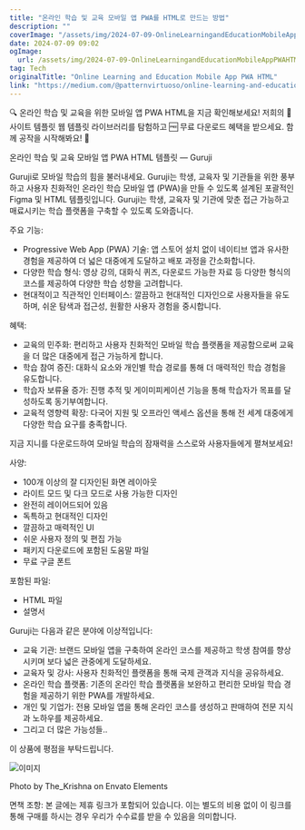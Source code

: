 ```yaml
---
title: "온라인 학습 및 교육 모바일 앱 PWA를 HTML로 만드는 방법"
description: ""
coverImage: "/assets/img/2024-07-09-OnlineLearningandEducationMobileAppPWAHTML_0.png"
date: 2024-07-09 09:02
ogImage:
  url: /assets/img/2024-07-09-OnlineLearningandEducationMobileAppPWAHTML_0.png
tag: Tech
originalTitle: "Online Learning and Education Mobile App PWA HTML"
link: "https://medium.com/@patternvirtuoso/online-learning-and-education-mobile-app-pwa-html-73a938e923cc"
---
```


🔍 온라인 학습 및 교육을 위한 모바일 앱 PWA HTML을 지금 확인해보세요! 저희의 📁 사이트 템플릿 웹 템플릿 라이브러리를 탐험하고 🆓 무료 다운로드 혜택을 받으세요. 함께 공작을 시작해봐요! 🚀

온라인 학습 및 교육 모바일 앱 PWA HTML 템플릿 — Guruji

Guruji로 모바일 학습의 힘을 불러내세요. Guruji는 학생, 교육자 및 기관들을 위한 풍부하고 사용자 친화적인 온라인 학습 모바일 앱 (PWA)을 만들 수 있도록 설계된 포괄적인 Figma 및 HTML 템플릿입니다. Guruji는 학생, 교육자 및 기관에 맞춘 접근 가능하고 매료시키는 학습 플랫폼을 구축할 수 있도록 도와줍니다.

주요 기능:

<div class="content-ad"></div>

- Progressive Web App (PWA) 기술: 앱 스토어 설치 없이 네이티브 앱과 유사한 경험을 제공하여 더 넓은 대중에게 도달하고 배포 과정을 간소화합니다.
- 다양한 학습 형식: 영상 강의, 대화식 퀴즈, 다운로드 가능한 자료 등 다양한 형식의 코스를 제공하여 다양한 학습 성향을 고려합니다.
- 현대적이고 직관적인 인터페이스: 깔끔하고 현대적인 디자인으로 사용자들을 유도하며, 쉬운 탐색과 접근성, 원활한 사용자 경험을 중시합니다.

혜택:

- 교육의 민주화: 편리하고 사용자 친화적인 모바일 학습 플랫폼을 제공함으로써 교육을 더 많은 대중에게 접근 가능하게 합니다.
- 학습 참여 증진: 대화식 요소와 개인별 학습 경로를 통해 더 매력적인 학습 경험을 유도합니다.
- 학습자 보류율 증가: 진행 추적 및 게이미피케이션 기능을 통해 학습자가 목표를 달성하도록 동기부여합니다.
- 교육적 영향력 확장: 다국어 지원 및 오프라인 액세스 옵션을 통해 전 세계 대중에게 다양한 학습 요구를 충족합니다.

지금 지니를 다운로드하여 모바일 학습의 잠재력을 스스로와 사용자들에게 펼쳐보세요!

<div class="content-ad"></div>

사양:

- 100개 이상의 잘 디자인된 화면 레이아웃
- 라이트 모드 및 다크 모드로 사용 가능한 디자인
- 완전히 레이어드되어 있음
- 독특하고 현대적인 디자인
- 깔끔하고 매력적인 UI
- 쉬운 사용자 정의 및 편집 가능
- 패키지 다운로드에 포함된 도움말 파일
- 무료 구글 폰트

포함된 파일:

- HTML 파일
- 설명서

<div class="content-ad"></div>

Guruji는 다음과 같은 분야에 이상적입니다:

- 교육 기관: 브랜드 모바일 앱을 구축하여 온라인 코스를 제공하고 학생 참여를 향상시키며 보다 넓은 관중에게 도달하세요.
- 교육자 및 강사: 사용자 친화적인 플랫폼을 통해 국제 관객과 지식을 공유하세요.
- 온라인 학습 플랫폼: 기존의 온라인 학습 플랫폼을 보완하고 편리한 모바일 학습 경험을 제공하기 위한 PWA를 개발하세요.
- 개인 및 기업가: 전용 모바일 앱을 통해 온라인 코스를 생성하고 판매하여 전문 지식과 노하우를 제공하세요.
- 그리고 더 많은 가능성들..

이 상품에 평점을 부탁드립니다.

![이미지](/assets/img/2024-07-09-OnlineLearningandEducationMobileAppPWAHTML_0.png)

<div class="content-ad"></div>

Photo by The_Krishna on Envato Elements

면책 조항: 본 글에는 제휴 링크가 포함되어 있습니다. 이는 별도의 비용 없이 이 링크를 통해 구매를 하시는 경우 우리가 수수료를 받을 수 있음을 의미합니다.
